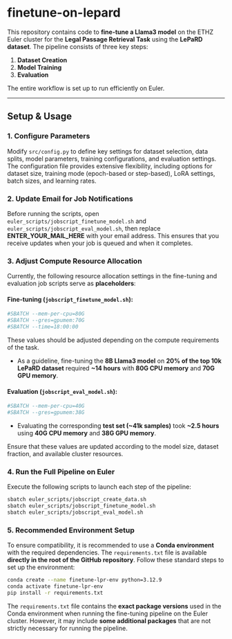 # **finetune-on-lepard**

This repository contains code to **fine-tune a Llama3 model** on the ETHZ Euler cluster for the **Legal Passage Retrieval Task** using the **LePaRD dataset**. The pipeline consists of three key steps:

1. **Dataset Creation**
2. **Model Training**
3. **Evaluation**

The entire workflow is set up to run efficiently on Euler.

---

## **Setup & Usage**

### **1. Configure Parameters**

Modify `src/config.py` to define key settings for dataset selection, data splits, model parameters, training configurations, and evaluation settings. The configuration file provides extensive flexibility, including options for dataset size, training mode (epoch-based or step-based), LoRA settings, batch sizes, and learning rates.

### **2. Update Email for Job Notifications**

Before running the scripts, open `euler_scripts/jobscript_finetune_model.sh` and `euler_scripts/jobscript_eval_model.sh`, then replace **ENTER_YOUR_MAIL_HERE** with your email address. This ensures that you receive updates when your job is queued and when it completes.

### **3. Adjust Compute Resource Allocation**

Currently, the following resource allocation settings in the fine-tuning and evaluation job scripts serve as **placeholders**:

#### Fine-tuning (`jobscript_finetune_model.sh`):

```bash
#SBATCH --mem-per-cpu=80G
#SBATCH --gres=gpumem:70G
#SBATCH --time=18:00:00
```

These values should be adjusted depending on the compute requirements of the task.

- As a guideline, fine-tuning the **8B Llama3 model** on **20% of the top 10k LePaRD dataset** required **~14 hours** with **80G CPU memory** and **70G GPU memory**.

#### Evaluation (`jobscript_eval_model.sh`):

```bash
#SBATCH --mem-per-cpu=40G
#SBATCH --gres=gpumem:38G
```

- Evaluating the corresponding **test set (~41k samples)** took **~2.5 hours** using **40G CPU memory** and **38G GPU memory**.

Ensure that these values are updated according to the model size, dataset fraction, and available cluster resources.

### **4. Run the Full Pipeline on Euler**

Execute the following scripts to launch each step of the pipeline:

```bash
sbatch euler_scripts/jobscript_create_data.sh
sbatch euler_scripts/jobscript_finetune_model.sh
sbatch euler_scripts/jobscript_eval_model.sh
```

### **5. Recommended Environment Setup**

To ensure compatibility, it is recommended to use a **Conda environment** with the required dependencies. The `requirements.txt` file is available **directly in the root of the GitHub repository**. Follow these standard steps to set up the environment:

```bash
conda create --name finetune-lpr-env python=3.12.9
conda activate finetune-lpr-env
pip install -r requirements.txt
```

The `requirements.txt` file contains the **exact package versions** used in the Conda environment when running the fine-tuning pipeline on the Euler cluster. However, it may include **some additional packages** that are not strictly necessary for running the pipeline.
